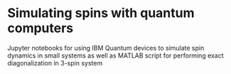 # Simulating spins with quantum computers

Jupyter notebooks for using IBM Quantum devices to simulate spin dynamics in small systems as well as MATLAB script for performing exact diagonalization in 3-spin system
